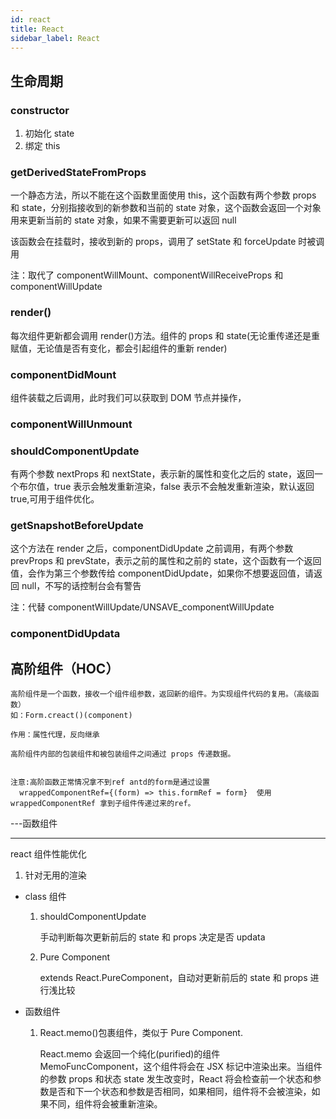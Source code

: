 ```yaml
---
id: react
title: React
sidebar_label: React
---
```


## 生命周期

### constructor

1. 初始化 state
2. 绑定 this

### getDerivedStateFromProps

一个静态方法，所以不能在这个函数里面使用 this，这个函数有两个参数 props 和 state，分别指接收到的新参数和当前的 state 对象，这个函数会返回一个对象用来更新当前的 state 对象，如果不需要更新可以返回 null

该函数会在挂载时，接收到新的 props，调用了 setState 和 forceUpdate 时被调用

注：取代了 componentWillMount、componentWillReceiveProps 和 componentWillUpdate

### render()

每次组件更新都会调用 render()方法。组件的 props 和 state(无论重传递还是重赋值，无论值是否有变化，都会引起组件的重新 render)

### componentDidMount

组件装载之后调用，此时我们可以获取到 DOM 节点并操作，

### componentWillUnmount

### shouldComponentUpdate

有两个参数 nextProps 和 nextState，表示新的属性和变化之后的 state，返回一个布尔值，true 表示会触发重新渲染，false 表示不会触发重新渲染，默认返回 true,可用于组件优化。

### getSnapshotBeforeUpdate

这个方法在 render 之后，componentDidUpdate 之前调用，有两个参数 prevProps 和 prevState，表示之前的属性和之前的 state，这个函数有一个返回值，会作为第三个参数传给 componentDidUpdate，如果你不想要返回值，请返回 null，不写的话控制台会有警告

注：代替 componentWillUpdate/UNSAVE_componentWillUpdate

### componentDidUpdata

## 高阶组件（HOC）

    高阶组件是一个函数，接收一个组件组参数，返回新的组件。为实现组件代码的复用。（高级函数）
    如：Form.creact()(component)

    作用：属性代理，反向继承

    高阶组件内部的包装组件和被包装组件之间通过 props 传递数据。


    注意:高阶函数正常情况拿不到ref antd的form是通过设置
      wrappedComponentRef={(form) => this.formRef = form}  使用wrappedComponentRef 拿到子组件传递过来的ref。

---函数组件

---

react 组件性能优化

1. 针对无用的渲染

- class 组件

  1. shouldComponentUpdate

     手动判断每次更新前后的 state 和 props 决定是否 updata

  2. Pure Component

     extends React.PureComponent，自动对更新前后的 state 和 props 进行浅比较

- 函数组件

  1. React.memo()包裹组件，类似于 Pure Component.

     React.memo 会返回一个纯化(purified)的组件 MemoFuncComponent，这个组件将会在 JSX 标记中渲染出来。当组件的参数 props 和状态 state 发生改变时，React 将会检查前一个状态和参数是否和下一个状态和参数是否相同，如果相同，组件将不会被渲染，如果不同，组件将会被重新渲染。

